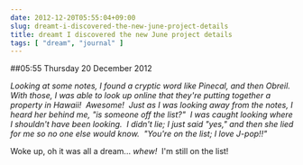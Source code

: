 ```yaml
---
date: 2012-12-20T05:55:04+09:00
slug: dreamt-i-discovered-the-new-june-project-details
title: dreamt I discovered the new June project details
tags: [ "dream", "journal" ]
---
```


##05:55 Thursday 20 December 2012

_Looking at some notes, I found a cryptic word like Pinecal, and then Obreil.  With those, I was able to look up online that they're putting together a property in Hawaii!  Awesome!  Just as I was looking away from the notes, I heard her behind me, "is someone off the list?"  I was caught looking where I shouldn't have been looking.  I didn't lie; I just said "yes," and then she lied for me so no one else would know.  "You're on the list; I love J-pop!!"_

Woke up, oh it was all a dream... _whew!_  I'm still on the list!
